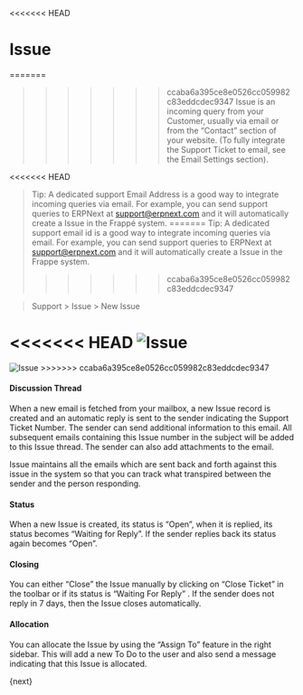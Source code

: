 <<<<<<< HEAD
# Issue

=======
>>>>>>> ccaba6a395ce8e0526cc059982c83eddcdec9347
Issue is an incoming query from your Customer, usually via email or
from the “Contact” section of your website. (To fully integrate the Support
Ticket to email, see the Email Settings section).

<<<<<<< HEAD
> Tip: A dedicated support Email Address is a good way to integrate incoming
queries via email. For example, you can send support queries to ERPNext at
support@erpnext.com and it will automatically create a Issue in the
Frappé system.
=======
> Tip: A dedicated support email id is a good way to integrate incoming
queries via email. For example, you can send support queries to ERPNext at
support@erpnext.com and it will automatically create a Issue in the
Frappe system.
>>>>>>> ccaba6a395ce8e0526cc059982c83eddcdec9347



> Support > Issue > New Issue

<<<<<<< HEAD
<img class="screenshot" alt="Issue" src="/docs/assets/img/support/issue.png">
=======
<img class="screenshot" alt="Issue" src="{{docs_base_url}}/assets/img/support/issue.png">
>>>>>>> ccaba6a395ce8e0526cc059982c83eddcdec9347

#### Discussion Thread

When a new email is fetched from your mailbox, a new Issue record is
created and an automatic reply is sent to the sender indicating the Support
Ticket Number. The sender can send additional information to this email. All
subsequent emails containing this Issue number in the subject will be
added to this Issue thread. The sender can also add attachments to
the email.

Issue maintains all the emails which are sent back and forth against
this issue in the system so that you can track what transpired between the
sender and the person responding.

#### Status

When a new Issue is created, its status is “Open”, when it is
replied, its status becomes “Waiting for Reply”. If the sender replies back
its status again becomes “Open”.

#### Closing

You can either “Close” the Issue manually by clicking on “Close
Ticket” in the toolbar or if its status is “Waiting For Reply” . If the sender
does not reply in 7 days, then the Issue closes automatically.

#### Allocation

You can allocate the Issue by using the “Assign To” feature in the
right sidebar. This will add a new To Do to the user and also send a message
indicating that this Issue is allocated.

{next}
